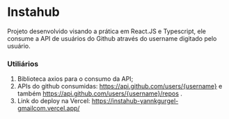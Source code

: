 # Instahub

Projeto desenvolvido visando a prática em React.JS e Typescript, ele consume a API de usuários do Github através do username digitado pelo usuário.

### Utiliários
1. Biblioteca axios para o consumo da API;
2. APIs do github consumidas: https://api.github.com/users/{username} e também https://api.github.com/users/{username}/repos .
3. Link do deploy na Vercel: https://instahub-yannkgurgel-gmailcom.vercel.app/
